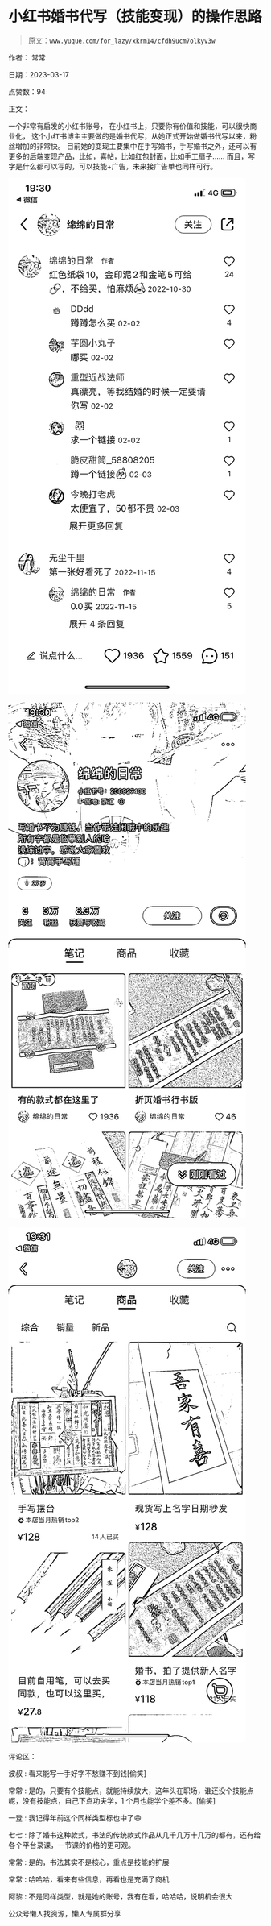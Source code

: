 # 小红书婚书代写（技能变现）的操作思路

> 原文：[`www.yuque.com/for_lazy/xkrm14/cfdh9ucm7olkyv3w`](https://www.yuque.com/for_lazy/xkrm14/cfdh9ucm7olkyv3w)



作者： 常常



日期：2023-03-17



点赞数：94



正文：



一个非常有启发的小红书账号， 在小红书上，只要你有价值和技能，可以很快商业化， 这个小红书博主主要做的是婚书代写，从她正式开始做婚书代写以来，粉丝增加的非常快。 目前她的变现主要集中在手写婚书，手写婚书之外，还可以有更多的后端变现产品，比如，喜帖，比如红包封面，比如手工扇子…… 而且，写字是什么都可以写的，可以技能+广告，未来接广告单也同样可行。



![](img/c5be6b25dd6b10a45895152fc35c81ab.png)  

![](img/0b6be83a8d02fbadc3cb487d828836e8.png)  

![](img/fac6c2668ee92d60eedfc57edb49fee4.png)



评论区：



波叔 : 看来能写一手好字不愁赚不到钱[偷笑]



常常 : 是的，只要有个技能点，就能持续放大，这年头在职场，谁还没个技能点呢，没有技能点，自己下点功夫学，1 个月也能学个差不多。[偷笑]



一登 : 我记得年前这个同样类型标也中了😄



七七 : 除了婚书这种款式，书法的传统款式作品从几千几万十几万的都有，还有给各个平台录课，一节课的价格的更可观。



常常 : 是的，书法其实不是核心，重点是技能的扩展



常常 : 哈哈哈，看来有些信息，再看也是充满了商机



阿黎 : 不是同样类型，就是她的账号，我有在看，哈哈哈，说明机会很大



公众号懒人找资源，懒人专属群分享

